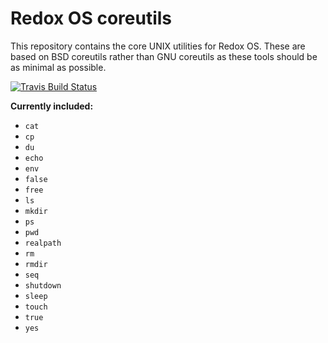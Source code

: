 # Redox OS coreutils

This repository contains the core UNIX utilities for Redox OS. These are based on BSD coreutils rather than
GNU coreutils as these tools should be as minimal as possible.

[![Travis Build Status](https://travis-ci.org/redox-os/coreutils.svg?branch=master)](https://travis-ci.org/redox-os/coreutils)

**Currently included:**

* `cat`
* `cp`
* `du`
* `echo`
* `env`
* `false`
* `free`
* `ls`
* `mkdir`
* `ps`
* `pwd`
* `realpath`
* `rm`
* `rmdir`
* `seq`
* `shutdown`
* `sleep`
* `touch`
* `true`
* `yes`
